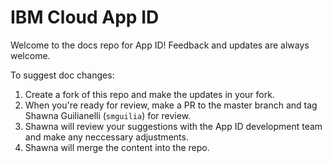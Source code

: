 # IBM Cloud App ID

Welcome to the docs repo for App ID! Feedback and updates are always welcome.






To suggest doc changes:

1. Create a fork of this repo and make the updates in your fork.
2. When you're ready for review, make a PR to the master branch and tag Shawna Guilianelli (`smguilia`) for review.
3. Shawna will review your suggestions with the App ID development team and make any neccessary adjustments.
4. Shawna will merge the content into the repo.




